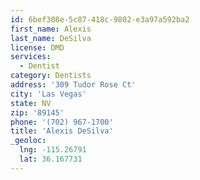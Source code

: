 ```yaml
---
id: 6bef308e-5c87-418c-9802-e3a97a592ba2
first_name: Alexis
last_name: DeSilva
license: DMD
services:
  - Dentist
category: Dentists
address: '309 Tudor Rose Ct'
city: 'Las Vegas'
state: NV
zip: '89145'
phone: '(702) 967-1700'
title: 'Alexis DeSilva'
_geoloc:
  lng: -115.26791
  lat: 36.167731
---
```

